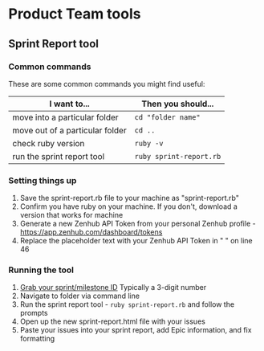 # Product Team tools

## Sprint Report tool

  
### Common commands

These are some common commands you might find useful:

| I want to...                                  | Then you should...                                       |
| ----------------------------------------      | ----------------------------------------                 |
| move into a particular folder                  | `cd "folder name"` |
| move out of a particular folder | `cd ..`                                             |
| check ruby version                    | `ruby -v`                                         |
| run the sprint report tool                    | `ruby sprint-report.rb`                                         |

### Setting things up
1. Save the sprint-report.rb file to your machine as "sprint-report.rb" 
1. Confirm you have ruby on your machine. If you don't, download a version that works for machine
1. Generate a new Zenhub API Token from your personal Zenhub profile - https://app.zenhub.com/dashboard/tokens
1. Replace the placeholder text with your Zenhub API Token in " " on line 46

### Running the tool
1. [Grab your sprint/milestone ID](https://github.com/department-of-veterans-affairs/va.gov-team/milestones) Typically a 3-digit number
1. Navigate to folder via command line 
1. Run the sprint report tool - `ruby sprint-report.rb` and follow the prompts
1. Open up the new sprint-report.html file with your issues
1. Paste your issues into your sprint report, add Epic information, and fix formatting


